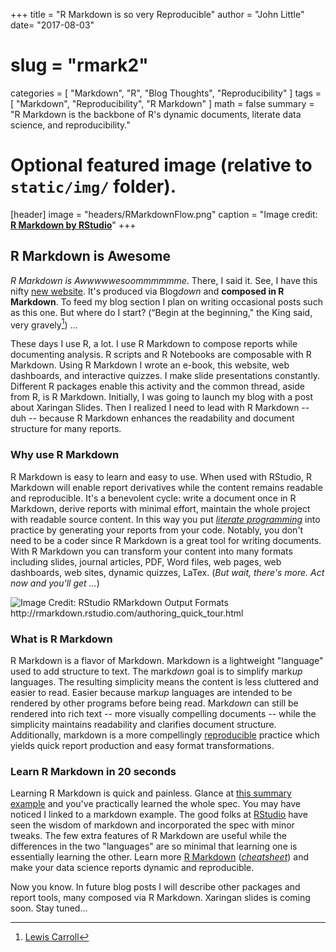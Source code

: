 +++
title = "R Markdown is so very Reproducible"
author = "John Little"
date= "2017-08-03"
# slug = "rmark2"
categories = [
  "Markdown",
  "R",
  "Blog Thoughts",
  "Reproducibility"
]
tags = [
  "Markdown", 
  "Reproducibility", 
  "R Markdown"
]
math = false
summary = "R Markdown is the backbone of R's dynamic documents, literate data science, and reproducibility."


# Optional featured image (relative to `static/img/` folder).  
[header]
image = "headers/RMarkdownFlow.png"
caption = "Image credit: [**R Markdown by RStudio**](http://rmarkdown.rstudio.com/authoring_quick_tour.html)"
+++


## R Markdown is Awesome

*R Markdown is Awwwwwesoommmmmme*.  There, I said it. See, I have this nifty [new website](/).  It's produced via Blog*down* and **composed in R Markdown**.  To feed my blog section I plan on writing occasional posts such as this one.  But where do I start? (“Begin at the beginning," the King said, very gravely[^1]) ...  

These days I use R, a lot.  I use R Markdown to compose reports while documenting analysis. R scripts and R Notebooks are composable with R Markdown.  Using R Markdown I wrote an e-book, this website, web dashboards, and interactive quizzes.  I make slide presentations constantly.  Different R packages enable this activity and the common thread, aside from R, is R Markdown.  Initially, I was going to launch my blog with a post about Xaringan Slides.  Then I realized I need to lead with R Markdown -- duh -- because R Markdown enhances the readability and document structure for many reports.  

### Why use R Markdown

R Markdown is easy to learn and easy to use.  When used with RStudio, R Markdown will enable report derivatives while the content remains readable and reproducible.  It's a benevolent cycle:  write a document once in R Markdown, derive reports with minimal effort, maintain the whole project with readable source content. In this way you put [*literate programming*](https://en.wikipedia.org/wiki/Literate_programming) into practice by generating your reports from your code.  Notably, you don't need to be a coder since R Markdown is a great tool for writing documents.  With R Markdown you can transform your content into many formats including slides, journal articles, PDF, Word files, web pages, web dashboards, web sites, dynamic quizzes, LaTex.  (*But wait, there's more. Act now and you'll get ...*)

![](/post/2017-08-03-rmarkdown/RMarkdownOutputFormats.png "Image Credit:  RStudio RMarkdown Output Formats http://rmarkdown.rstudio.com/authoring_quick_tour.html")
<!-- Image Credit:  RStudio http://rmarkdown.rstudio.com/authoring_quick_tour.html -->  

### What is R Markdown

R Markdown is a flavor of Markdown.  Markdown is a lightweight "language" used to add structure to text.  The mark*down* goal is to simplify mark*up* languages. The resulting simplicity means the content is less cluttered and easier to read. Easier because mark*up* languages are intended to be rendered by other programs before being read. Mark*down* can still be rendered into rich text -- more visually compelling documents -- while the simplicity maintains readability and clarifies document structure.  Additionally, markdown is a more compellingly [reproducible](https://en.wikipedia.org/wiki/Reproducibility) practice which yields quick report production and easy format transformations.

### Learn R Markdown in 20 seconds

Learning R Markdown is quick and painless.  Glance at [this summary example](https://en.wikipedia.org/wiki/Markdown#Example) and you've practically learned the whole spec.  You may have noticed I linked to a markdown example.  The good folks at [RStudio](//rstudio.com) have seen the  wisdom of markdown and incorporated the spec with minor tweaks.  The few extra features of R Markdown are useful while the differences in the two "languages" are so minimal that learning one is essentially learning the other.  Learn more [R Markdown](http://rmarkdown.rstudio.com/lesson-1.html) ([*cheatsheet*](https://www.rstudio.com/wp-content/uploads/2016/03/rmarkdown-cheatsheet-2.0.pdf)) and make your data science reports dynamic and reproducible.

Now you know.  In future blog posts I will describe other packages and report tools, many composed via R Markdown.  Xaringan slides is coming soon.  Stay tuned...

[^1]: [Lewis Carroll](https://www.goodreads.com/quotes/6305-begin-at-the-beginning-the-king-said-very-gravely-and)